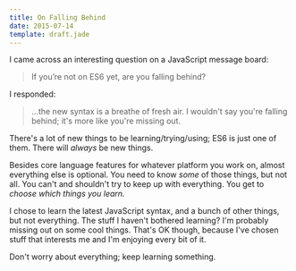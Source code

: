 ```yaml
---
title: On Falling Behind
date: 2015-07-14
template: draft.jade
---
```


I came across an interesting question on a JavaScript message board:

> If you’re not on ES6 yet, are you falling behind?

I responded:

> ...the new syntax is a breathe of fresh air. I wouldn't say you're falling behind; it's more like you're missing out.

There's a lot of new things to be learning/trying/using; ES6 is just one of them. There will _always_ be new things.

Besides core language features for whatever platform you work on, almost everything else is optional. You need to know _some_ of those things, but not all. You can't and shouldn't try to keep up with everything. You get to _choose which things you learn._

I chose to learn the latest JavaScript syntax, and a bunch of other things, but not everything. The stuff I haven't bothered learning? I'm probably missing out on some cool things. That's OK though, because I've chosen stuff that interests me and I'm enjoying every bit of it.

Don't worry about everything; keep learning something.
